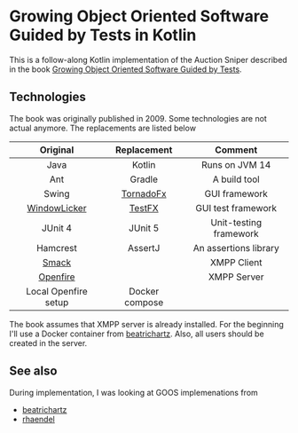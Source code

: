 # Growing Object Oriented Software Guided by Tests in Kotlin

This is a follow-along Kotlin implementation of the Auction Sniper described in the book 
[Growing Object Oriented Software Guided by Tests](http://growing-object-oriented-software.com).



## Technologies

The book was originally published in 2009. Some technologies are not actual anymore.
The replacements are listed below

| Original    | Replacement    | Comment    |
|:---:|:---:|:---:|
| Java    | Kotlin    | Runs on JVM 14    |
| Ant   | Gradle    | A build tool  |
| Swing    | [TornadoFx](https://github.com/edvin/tornadofx)    | GUI framework    |
| [WindowLicker](https://wiki.c2.com/?WindowLicker)    | [TestFX](https://github.com/TestFX/TestFX)    | GUI test framework     |
| JUnit 4     | JUnit 5    | Unit-testing framework    |
| Hamcrest     | AssertJ    | An assertions library    |
| [Smack](https://www.igniterealtime.org/projects/smack/)    |     | XMPP Client   |
| [Openfire](https://www.igniterealtime.org/projects/openfire/)    |     | XMPP Server   |
| Local Openfire setup   | Docker compose    |   |

The book assumes that XMPP server is already installed. 
For the beginning I'll use a Docker container from [beatrichartz](https://github.com/beatrichartz/growing-object-oriented-software-guided-by-tests-kotlin/blob/master/docker-compose.yml).
Also, all users should be created in the server.

## See also
During implementation, I was looking at GOOS implemenations from
- [beatrichartz](https://github.com/beatrichartz/growing-object-oriented-software-guided-by-tests-kotlin)
- [rhaendel]([]()https://github.com/rhaendel/goos)
